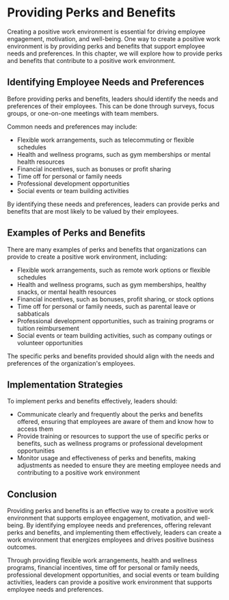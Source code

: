 Providing Perks and Benefits
=============================================================================

Creating a positive work environment is essential for driving employee engagement, motivation, and well-being. One way to create a positive work environment is by providing perks and benefits that support employee needs and preferences. In this chapter, we will explore how to provide perks and benefits that contribute to a positive work environment.

Identifying Employee Needs and Preferences
------------------------------------------

Before providing perks and benefits, leaders should identify the needs and preferences of their employees. This can be done through surveys, focus groups, or one-on-one meetings with team members.

Common needs and preferences may include:

* Flexible work arrangements, such as telecommuting or flexible schedules
* Health and wellness programs, such as gym memberships or mental health resources
* Financial incentives, such as bonuses or profit sharing
* Time off for personal or family needs
* Professional development opportunities
* Social events or team building activities

By identifying these needs and preferences, leaders can provide perks and benefits that are most likely to be valued by their employees.

Examples of Perks and Benefits
------------------------------

There are many examples of perks and benefits that organizations can provide to create a positive work environment, including:

* Flexible work arrangements, such as remote work options or flexible schedules
* Health and wellness programs, such as gym memberships, healthy snacks, or mental health resources
* Financial incentives, such as bonuses, profit sharing, or stock options
* Time off for personal or family needs, such as parental leave or sabbaticals
* Professional development opportunities, such as training programs or tuition reimbursement
* Social events or team building activities, such as company outings or volunteer opportunities

The specific perks and benefits provided should align with the needs and preferences of the organization's employees.

Implementation Strategies
-------------------------

To implement perks and benefits effectively, leaders should:

* Communicate clearly and frequently about the perks and benefits offered, ensuring that employees are aware of them and know how to access them
* Provide training or resources to support the use of specific perks or benefits, such as wellness programs or professional development opportunities
* Monitor usage and effectiveness of perks and benefits, making adjustments as needed to ensure they are meeting employee needs and contributing to a positive work environment

Conclusion
----------

Providing perks and benefits is an effective way to create a positive work environment that supports employee engagement, motivation, and well-being. By identifying employee needs and preferences, offering relevant perks and benefits, and implementing them effectively, leaders can create a work environment that energizes employees and drives positive business outcomes.

Through providing flexible work arrangements, health and wellness programs, financial incentives, time off for personal or family needs, professional development opportunities, and social events or team building activities, leaders can provide a positive work environment that supports employee needs and preferences.
